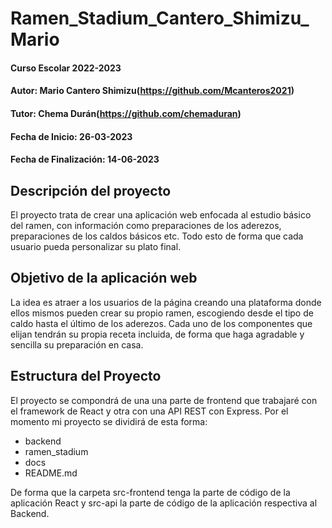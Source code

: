 # Ramen_Stadium_Cantero_Shimizu_Mario

#### Curso Escolar 2022-2023
#### Autor: Mario Cantero Shimizu(https://github.com/Mcanteros2021)
#### Tutor: Chema Durán(https://github.com/chemaduran)
#### Fecha de Inicio: 26-03-2023
#### Fecha de Finalización: 14-06-2023

## Descripción del proyecto

El proyecto trata de crear una aplicación web enfocada al estudio básico del ramen, con información como preparaciones de los aderezos, preparaciones de los caldos básicos etc. Todo esto de forma que cada usuario pueda personalizar su plato final.


## Objetivo de la aplicación web

La idea es atraer a los usuarios de la página creando una plataforma donde ellos mismos pueden crear su propio ramen, escogiendo desde el tipo de caldo hasta el último de los aderezos. Cada uno de los componentes que elijan tendrán su propia receta incluida, de forma que haga agradable y sencilla su preparación en casa.

## Estructura del Proyecto

El proyecto se compondrá de una una parte de frontend que trabajaré con el framework de React y otra con una API REST con Express.
Por el momento mi proyecto se dividirá de esta forma:

- backend
- ramen_stadium
- docs
- README.md

De forma que la carpeta src-frontend tenga la parte de código de la aplicación React y src-api la parte de código de la aplicación respectiva al Backend.



